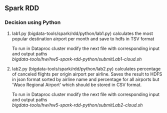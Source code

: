 ## Spark RDD


### Decision using Python 
1) lab1.py  (bigdata-tools/spark/rdd/python/lab1.py)
    calculates the most popular destination airport per month and save to hdfs in TSV format
    
    To run in Dataproc cluster modify the next file with corresponding input and output paths  
    _bigdata-tools/hw/hw5-spark-rdd-python/submitLab1-cloud.sh_

2) lab2.py  (bigdata-tools/spark/rdd/python/lab2.py)
    calculates percentage of canceled flights per origin airport per airline. 
    Saves the result to HDFS in json format sorted by airline name and percentage for all airports but 'Waco Regional Airport' which should be stored in CSV format. 
     
     To run in Dataproc cluster modify the next file with corresponding input and output paths  
     _bigdata-tools/hw/hw5-spark-rdd-python/submitLab2-cloud.sh_

